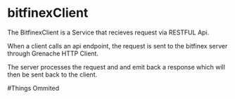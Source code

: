 # bitfinexClient
The BitfinexClient is a Service that recieves request via RESTFUL Api. 

When a client calls an api endpoint, the request is sent to the bitfinex server through Grenache HTTP Client.

The server processes the request and and emit back a response which will then be sent back to the client.


#Things Ommited

